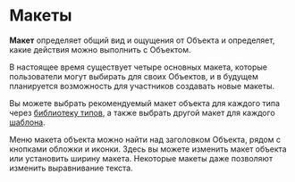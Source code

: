 # Макеты

**Макет** определяет общий вид и ощущения от Объекта и определяет, какие действия можно выполнить с Объектом.

В настоящее время существует четыре основных макета, которые пользователи могут выбирать для своих Объектов, и в будущем планируется возможность для участников создавать новые макеты.

Вы можете выбрать рекомендуемый макет объекта для каждого типа через [библиотеку типов](../anytype-library.md#type-library), а также выбрать другой макет для каждого [шаблона](templates.md "mention").

Меню макета объекта можно найти над заголовком Объекта, рядом с кнопками обложки и иконки. Здесь вы можете изменить макет объекта или установить ширину макета. Некоторые макеты даже позволяют изменить выравнивание текста.

<figure><img src="../../.gitbook/assets/image (70).png" alt=""><figcaption></figcaption></figure>
